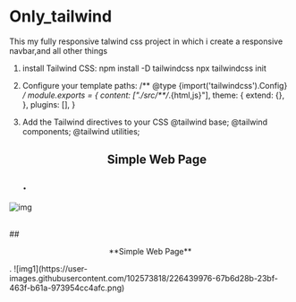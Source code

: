 # Only_tailwind
This my fully responsive talwind css project in which i create a responsive navbar,and all other things

1) install Tailwind CSS:
    npm install -D tailwindcss
    npx tailwindcss init
   
2) Configure your template paths:
    /** @type {import('tailwindcss').Config} */
    module.exports = {
      content: ["./src/**/*.{html,js}"],
      theme: {
        extend: {},
      },
      plugins: [],
    }
   
3) Add the Tailwind directives to your CSS
    @tailwind base;
    @tailwind components;
    @tailwind utilities;
    
    ## <p align="center">**Simple Web Page**</p>.
![img](https://user-images.githubusercontent.com/102573818/226439808-f68c4cf6-43f4-41ed-a12f-25714af14197.png)

<br>
     ## <p align="center">**Simple Web Page**</p>.
![img1](https://user-images.githubusercontent.com/102573818/226439976-67b6d28b-23bf-463f-b61a-973954cc4afc.png)
